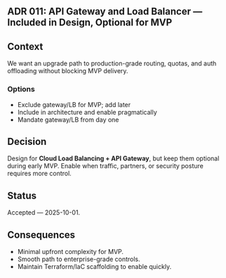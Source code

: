 ## ADR 011: API Gateway and Load Balancer — Included in Design, Optional for MVP

## Context
We want an upgrade path to production-grade routing, quotas, and auth offloading without blocking MVP delivery.

### Options
- Exclude gateway/LB for MVP; add later
- Include in architecture and enable pragmatically
- Mandate gateway/LB from day one

## Decision
Design for **Cloud Load Balancing + API Gateway**, but keep them optional during early MVP. Enable when traffic, partners, or security posture requires more control.

## Status
Accepted — 2025-10-01.

## Consequences
- Minimal upfront complexity for MVP.
- Smooth path to enterprise-grade controls.
- Maintain Terraform/IaC scaffolding to enable quickly.
